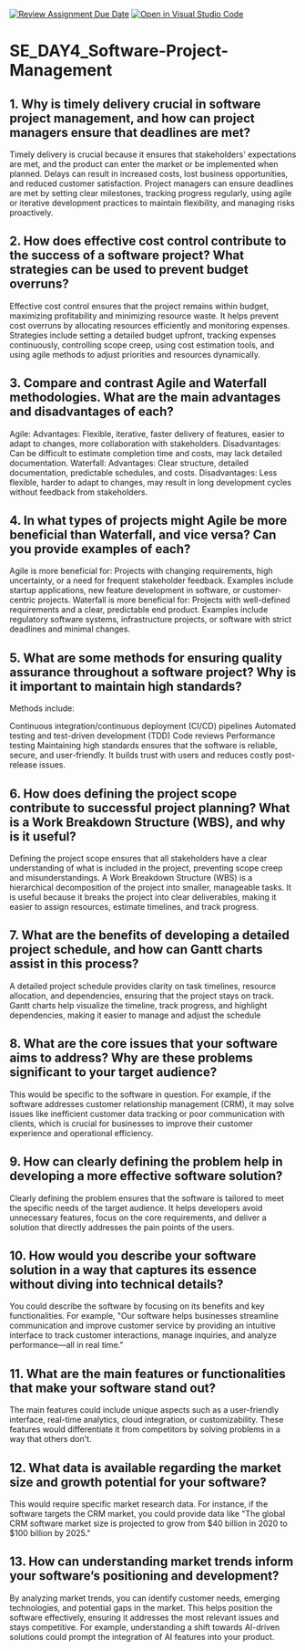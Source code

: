 [![Review Assignment Due Date](https://classroom.github.com/assets/deadline-readme-button-22041afd0340ce965d47ae6ef1cefeee28c7c493a6346c4f15d667ab976d596c.svg)](https://classroom.github.com/a/9pw6JKcu)
[![Open in Visual Studio Code](https://classroom.github.com/assets/open-in-vscode-2e0aaae1b6195c2367325f4f02e2d04e9abb55f0b24a779b69b11b9e10269abc.svg)](https://classroom.github.com/online_ide?assignment_repo_id=18700446&assignment_repo_type=AssignmentRepo)
# SE_DAY4_Software-Project-Management
## 1. Why is timely delivery crucial in software project management, and how can project managers ensure that deadlines are met?
Timely delivery is crucial because it ensures that stakeholders' expectations are met, and the product can enter the market or be implemented when planned. Delays can result in increased costs, lost business opportunities, and reduced customer satisfaction. Project managers can ensure deadlines are met by setting clear milestones, tracking progress regularly, using agile or iterative development practices to maintain flexibility, and managing risks proactively.
## 2. How does effective cost control contribute to the success of a software project? What strategies can be used to prevent budget overruns?
Effective cost control ensures that the project remains within budget, maximizing profitability and minimizing resource waste. It helps prevent cost overruns by allocating resources efficiently and monitoring expenses. Strategies include setting a detailed budget upfront, tracking expenses continuously, controlling scope creep, using cost estimation tools, and using agile methods to adjust priorities and resources dynamically.
## 3. Compare and contrast Agile and Waterfall methodologies. What are the main advantages and disadvantages of each?
Agile:
Advantages: Flexible, iterative, faster delivery of features, easier to adapt to changes, more collaboration with stakeholders.
Disadvantages: Can be difficult to estimate completion time and costs, may lack detailed documentation.
Waterfall:
Advantages: Clear structure, detailed documentation, predictable schedules, and costs.
Disadvantages: Less flexible, harder to adapt to changes, may result in long development cycles without feedback from stakeholders.
## 4. In what types of projects might Agile be more beneficial than Waterfall, and vice versa? Can you provide examples of each?
Agile is more beneficial for: Projects with changing requirements, high uncertainty, or a need for frequent stakeholder feedback. Examples include startup applications, new feature development in software, or customer-centric projects.
Waterfall is more beneficial for: Projects with well-defined requirements and a clear, predictable end product. Examples include regulatory software systems, infrastructure projects, or software with strict deadlines and minimal changes.
## 5. What are some methods for ensuring quality assurance throughout a software project? Why is it important to maintain high standards?
Methods include:

Continuous integration/continuous deployment (CI/CD) pipelines
Automated testing and test-driven development (TDD)
Code reviews
Performance testing Maintaining high standards ensures that the software is reliable, secure, and user-friendly. It builds trust with users and reduces costly post-release issues.
## 6. How does defining the project scope contribute to successful project planning? What is a Work Breakdown Structure (WBS), and why is it useful?
Defining the project scope ensures that all stakeholders have a clear understanding of what is included in the project, preventing scope creep and misunderstandings. A Work Breakdown Structure (WBS) is a hierarchical decomposition of the project into smaller, manageable tasks. It is useful because it breaks the project into clear deliverables, making it easier to assign resources, estimate timelines, and track progress.
## 7. What are the benefits of developing a detailed project schedule, and how can Gantt charts assist in this process?
A detailed project schedule provides clarity on task timelines, resource allocation, and dependencies, ensuring that the project stays on track. Gantt charts help visualize the timeline, track progress, and highlight dependencies, making it easier to manage and adjust the schedule
## 8. What are the core issues that your software aims to address? Why are these problems significant to your target audience?
This would be specific to the software in question. For example, if the software addresses customer relationship management (CRM), it may solve issues like inefficient customer data tracking or poor communication with clients, which is crucial for businesses to improve their customer experience and operational efficiency.
## 9. How can clearly defining the problem help in developing a more effective software solution?
Clearly defining the problem ensures that the software is tailored to meet the specific needs of the target audience. It helps developers avoid unnecessary features, focus on the core requirements, and deliver a solution that directly addresses the pain points of the users.
## 10. How would you describe your software solution in a way that captures its essence without diving into technical details?
You could describe the software by focusing on its benefits and key functionalities. For example, "Our software helps businesses streamline communication and improve customer service by providing an intuitive interface to track customer interactions, manage inquiries, and analyze performance—all in real time."
## 11. What are the main features or functionalities that make your software stand out?
The main features could include unique aspects such as a user-friendly interface, real-time analytics, cloud integration, or customizability. These features would differentiate it from competitors by solving problems in a way that others don't.
## 12. What data is available regarding the market size and growth potential for your software?
This would require specific market research data. For instance, if the software targets the CRM market, you could provide data like "The global CRM software market size is projected to grow from $40 billion in 2020 to $100 billion by 2025."
## 13. How can understanding market trends inform your software’s positioning and development?
By analyzing market trends, you can identify customer needs, emerging technologies, and potential gaps in the market. This helps position the software effectively, ensuring it addresses the most relevant issues and stays competitive. For example, understanding a shift towards AI-driven solutions could prompt the integration of AI features into your product.
